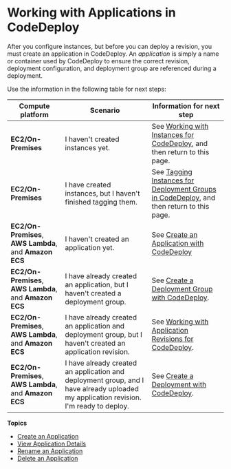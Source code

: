 # Working with Applications in CodeDeploy<a name="applications"></a>

After you configure instances, but before you can deploy a revision, you must create an application in CodeDeploy\. An *application* is simply a name or container used by CodeDeploy to ensure the correct revision, deployment configuration, and deployment group are referenced during a deployment\. 

Use the information in the following table for next steps:


| Compute platform | Scenario | Information for next step | 
| --- | --- | --- | 
|  **EC2/On\-Premises**  |  I haven't created instances yet\.  |  See [Working with Instances for CodeDeploy](instances.md), and then return to this page\.  | 
|  **EC2/On\-Premises**  | I have created instances, but I haven't finished tagging them\. |  See [Tagging Instances for Deployment Groups in CodeDeploy](instances-tagging.md), and then return to this page\.  | 
|   **EC2/On\-Premises**, **AWS Lambda**, and **Amazon ECS**   |  I haven't created an application yet\.  |  See [Create an Application with CodeDeploy](applications-create.md)   | 
|   **EC2/On\-Premises**, **AWS Lambda**, and **Amazon ECS**   |  I have already created an application, but I haven't created a deployment group\.  |  See [Create a Deployment Group with CodeDeploy](deployment-groups-create.md)\.  | 
|   **EC2/On\-Premises**, **AWS Lambda**, and **Amazon ECS**   | I have already created an application and deployment group, but I haven't created an application revision\. | See [Working with Application Revisions for CodeDeploy](application-revisions.md)\. | 
|   **EC2/On\-Premises**, **AWS Lambda**, and **Amazon ECS**   | I have already created an application and deployment group, and I have already uploaded my application revision\. I'm ready to deploy\. | See [Create a Deployment with CodeDeploy](deployments-create.md)\. | 

**Topics**
+ [Create an Application](applications-create.md)
+ [View Application Details](applications-view-details.md)
+ [Rename an Application](applications-rename.md)
+ [Delete an Application](applications-delete.md)
